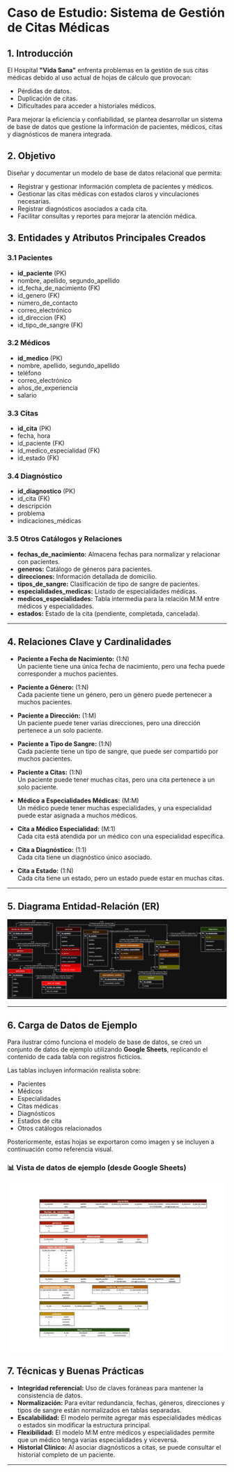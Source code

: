# Caso de Estudio: Sistema de Gestión de Citas Médicas

## 1. Introducción

El Hospital **"Vida Sana"** enfrenta problemas en la gestión de sus citas médicas debido al uso actual de hojas de cálculo que provocan:

- Pérdidas de datos.
- Duplicación de citas.
- Dificultades para acceder a historiales médicos.

Para mejorar la eficiencia y confiabilidad, se plantea desarrollar un sistema de base de datos que gestione la información de pacientes, médicos, citas y diagnósticos de manera integrada.

## 2. Objetivo

Diseñar y documentar un modelo de base de datos relacional que permita:

- Registrar y gestionar información completa de pacientes y médicos.
- Gestionar las citas médicas con estados claros y vinculaciones necesarias.
- Registrar diagnósticos asociados a cada cita.
- Facilitar consultas y reportes para mejorar la atención médica.

## 3. Entidades y Atributos Principales Creados

### 3.1 Pacientes

- **id_paciente** (PK)
- nombre, apellido, segundo_apellido
- id_fecha_de_nacimiento (FK)
- id_genero (FK)
- número_de_contacto
- correo_electrónico
- id_direccion (FK)
- id_tipo_de_sangre (FK)

### 3.2 Médicos

- **id_medico** (PK)
- nombre, apellido, segundo_apellido
- teléfono
- correo_electrónico
- años_de_experiencia
- salario

### 3.3 Citas

- **id_cita** (PK)
- fecha, hora
- id_paciente (FK)
- id_medico_especialidad (FK)
- id_estado (FK)

### 3.4 Diagnóstico

- **id_diagnostico** (PK)
- id_cita (FK)
- descripción
- problema
- indicaciones_médicas

### 3.5 Otros Catálogos y Relaciones

- **fechas_de_nacimiento:** Almacena fechas para normalizar y relacionar con pacientes.
- **generos:** Catálogo de géneros para pacientes.
- **direcciones:** Información detallada de domicilio.
- **tipos_de_sangre:** Clasificación de tipo de sangre de pacientes.
- **especialidades_medicas:** Listado de especialidades médicas.
- **medicos_especialidades:** Tabla intermedia para la relación M:M entre médicos y especialidades.
- **estados:** Estado de la cita (pendiente, completada, cancelada).

---

## 4. Relaciones Clave y Cardinalidades

- **Paciente a Fecha de Nacimiento:** (1:N)  
  Un paciente tiene una única fecha de nacimiento, pero una fecha puede corresponder a muchos pacientes.

- **Paciente a Género:** (1:N)  
  Cada paciente tiene un género, pero un género puede pertenecer a muchos pacientes.

- **Paciente a Dirección:** (1:M)  
  Un paciente puede tener varias direcciones, pero una dirección pertenece a un solo paciente.

- **Paciente a Tipo de Sangre:** (1:N)  
  Cada paciente tiene un tipo de sangre, que puede ser compartido por muchos pacientes.

- **Paciente a Citas:** (1:N)  
  Un paciente puede tener muchas citas, pero una cita pertenece a un solo paciente.

- **Médico a Especialidades Médicas:** (M:M)  
  Un médico puede tener muchas especialidades, y una especialidad puede estar asignada a muchos médicos.

- **Cita a Médico Especialidad:** (M:1)  
  Cada cita está atendida por un médico con una especialidad específica.

- **Cita a Diagnóstico:** (1:1)  
  Cada cita tiene un diagnóstico único asociado.

- **Cita a Estado:** (1:N)  
  Cada cita tiene un estado, pero un estado puede estar en muchas citas.

---

## 5. Diagrama Entidad-Relación (ER)

![Diagrama M4S1](/Modulo4/Modulo4_Semana1/docs/M4S1.drawio.png)

---

## 6. Carga de Datos de Ejemplo

Para ilustrar cómo funciona el modelo de base de datos, se creó un conjunto de datos de ejemplo utilizando **Google Sheets**, replicando el contenido de cada tabla con registros ficticios.

Las tablas incluyen información realista sobre:

- Pacientes
- Médicos
- Especialidades
- Citas médicas
- Diagnósticos
- Estados de cita
- Otros catálogos relacionados

Posteriormente, estas hojas se exportaron como imagen y se incluyen a continuación como referencia visual.

### 📊 Vista de datos de ejemplo (desde Google Sheets)

![Datos de ejemplo](/Modulo4/Modulo4_Semana1/docs/M4S1.excel.jpg)

## 7. Técnicas y Buenas Prácticas

- **Integridad referencial:** Uso de claves foráneas para mantener la consistencia de datos.
- **Normalización:** Para evitar redundancia, fechas, géneros, direcciones y tipos de sangre están normalizados en tablas separadas.
- **Escalabilidad:** El modelo permite agregar más especialidades médicas o estados sin modificar la estructura principal.
- **Flexibilidad:** El modelo M:M entre médicos y especialidades permite que un médico tenga varias especialidades y viceversa.
- **Historial Clínico:** Al asociar diagnósticos a citas, se puede consultar el historial completo de un paciente.

---
